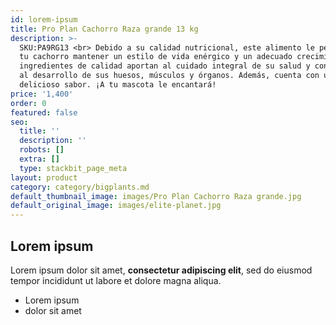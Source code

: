 ```yaml
---
id: lorem-ipsum
title: Pro Plan Cachorro Raza grande 13 kg
description: >-
  SKU:PA9RG13 <br> Debido a su calidad nutricional, este alimento le permitirá a
  tu cachorro mantener un estilo de vida enérgico y un adecuado crecimiento. Sus
  ingredientes de calidad aportan al cuidado integral de su salud y contribuyen
  al desarrollo de sus huesos, músculos y órganos. Además, cuenta con un
  delicioso sabor. ¡A tu mascota le encantará!
price: '1,400'
order: 0
featured: false
seo:
  title: ''
  description: ''
  robots: []
  extra: []
  type: stackbit_page_meta
layout: product
category: category/bigplants.md
default_thumbnail_image: images/Pro Plan Cachorro Raza grande.jpg
default_original_image: images/elite-planet.jpg
---
```

## Lorem ipsum

Lorem ipsum dolor sit amet, **consectetur adipiscing elit**, sed do eiusmod tempor incididunt ut labore et dolore magna aliqua.

- Lorem ipsum
- dolor sit amet